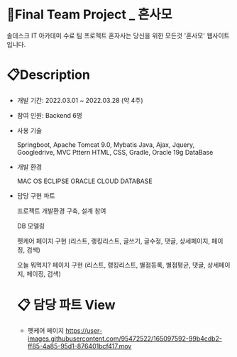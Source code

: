# 🏡Final Team Project _ 혼사모 

솔데스크 IT 아카데미 수료 팀 프로젝트 혼자사는 당신을 위한 모든것 '혼사모' 웹사이트 입니다. 



# 📋Description

* 개발 기간: 2022.03.01 ~ 2022.03.28 (약 4주)

* 참여 인원: Backend 6명

* 사용 기술

  Springboot, Apache Tomcat 9.0, Mybatis
  Java, Ajax, Jquery, Googledrive, MVC Pttern
  HTML, CSS, Gradle, Oracle 19g DataBase

* 개발 환경

  MAC OS
  ECLIPSE
  ORACLE CLOUD DATABASE

* 담당 구현 파트

  프로젝트 개발환경 구축, 설계 참여

  DB 모델링

  펫케어 페이지 구현 (리스트, 랭킹리스트, 글쓰기, 글수정, 댓글, 상세페이지, 페이징, 검색)

  오늘 뭐먹지? 페이지 구현 (리스트, 랭킹리스트, 별점등록, 별점평균, 댓글, 상세페이지, 페이징, 검색)
  
  # 📋 담당 파트 View
  
  * 펫케어 페이지
  https://user-images.githubusercontent.com/95472522/165097592-99b4cdb2-ff85-4a85-95d1-876401bcf417.mov

